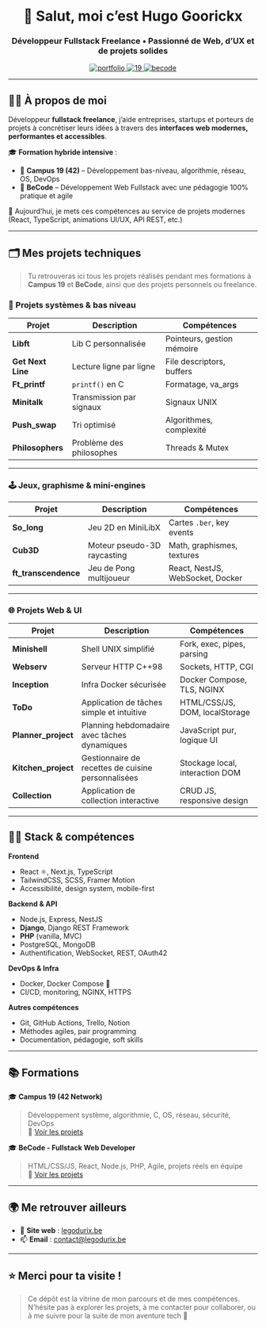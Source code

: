 <h1 align="center">👋 Salut, moi c’est Hugo Goorickx</h1>
<h3 align="center">Développeur Fullstack Freelance • Passionné de Web, d’UX et de projets solides</h3>

<p align="center">
  <a href="https://legodurix.be" target="_blank">
    <img src="https://img.shields.io/badge/Portfolio-legodurix.be-000000?style=for-the-badge&logo=firefox-browser&logoColor=white" alt="portfolio" />
  </a>
  <a href="https://github.com/LeGodurix19/19Projects" target="_blank">
    <img src="https://img.shields.io/badge/Campus 19-42 Network-blue?style=for-the-badge&logo=c&logoColor=white" alt="19" />
  </a>
  <a href="https://github.com/LeGodurix19/BeCode" target="_blank">
    <img src="https://img.shields.io/badge/BeCode-Fullstack-success?style=for-the-badge&logo=javascript&logoColor=white" alt="becode" />
  </a>
</p>

---

## 👨‍💻 À propos de moi

Développeur **fullstack freelance**, j’aide entreprises, startups et porteurs de projets à concrétiser leurs idées à travers des **interfaces web modernes, performantes et accessibles**.

🎓 **Formation hybride intensive** :
- 🧠 **Campus 19 (42)** – Développement bas-niveau, algorithmie, réseau, OS, DevOps
- 🚀 **BeCode** – Développement Web Fullstack avec une pédagogie 100% pratique et agile

🌱 Aujourd’hui, je mets ces compétences au service de projets modernes (React, TypeScript, animations UI/UX, API REST, etc.)

---

## 🗂 Mes projets techniques

> Tu retrouveras ici tous les projets réalisés pendant mes formations à **Campus 19** et **BeCode**, ainsi que des projets personnels ou freelance.

### 🔧 Projets systèmes & bas niveau

| Projet | Description | Compétences |
|--------|-------------|-------------|
| **Libft** | Lib C personnalisée | Pointeurs, gestion mémoire |
| **Get Next Line** | Lecture ligne par ligne | File descriptors, buffers |
| **Ft_printf** | `printf()` en C | Formatage, va_args |
| **Minitalk** | Transmission par signaux | Signaux UNIX |
| **Push_swap** | Tri optimisé | Algorithmes, complexité |
| **Philosophers** | Problème des philosophes | Threads & Mutex |

---

### 🕹 Jeux, graphisme & mini-engines

| Projet | Description | Compétences |
|--------|-------------|-------------|
| **So_long** | Jeu 2D en MiniLibX | Cartes `.ber`, key events |
| **Cub3D** | Moteur pseudo-3D raycasting | Math, graphismes, textures |
| **ft_transcendence** | Jeu de Pong multijoueur | React, NestJS, WebSocket, Docker |

---

### 🌐 Projets Web & UI

| Projet | Description | Compétences |
|--------|-------------|-------------|
| **Minishell** | Shell UNIX simplifié | Fork, exec, pipes, parsing |
| **Webserv** | Serveur HTTP C++98 | Sockets, HTTP, CGI |
| **Inception** | Infra Docker sécurisée | Docker Compose, TLS, NGINX |
| **ToDo** | Application de tâches simple et intuitive | HTML/CSS/JS, DOM, localStorage |
| **Planner_project** | Planning hebdomadaire avec tâches dynamiques | JavaScript pur, logique UI |
| **Kitchen_project** | Gestionnaire de recettes de cuisine personnalisées | Stockage local, interaction DOM |
| **Collection** | Application de collection interactive | CRUD JS, responsive design |

---

## 🧑‍💻 Stack & compétences

**Frontend**
- React ⚛️, Next.js, TypeScript
- TailwindCSS, SCSS, Framer Motion
- Accessibilité, design system, mobile-first

**Backend & API**
- Node.js, Express, NestJS
- **Django**, Django REST Framework
- **PHP** (vanilla, MVC)
- PostgreSQL, MongoDB
- Authentification, WebSocket, REST, OAuth42

**DevOps & Infra**
- Docker, Docker Compose 🐳
- CI/CD, monitoring, NGINX, HTTPS

**Autres compétences**
- Git, GitHub Actions, Trello, Notion
- Méthodes agiles, pair programming
- Documentation, pédagogie, soft skills

---

## 📚 Formations

🎓 **Campus 19 (42 Network)**  
> Développement système, algorithmie, C, OS, réseau, sécurité, DevOps  
🔗 [Voir les projets](https://github.com/LeGodurix19/19Projects)

🎓 **BeCode - Fullstack Web Developer**  
> HTML/CSS/JS, React, Node.js, PHP, Agile, projets réels en équipe  
🔗 [Voir les projets](https://github.com/LeGodurix19/BeCode)

---

## 🌍 Me retrouver ailleurs

- 🔗 **Site web** : [legodurix.be](https://legodurix.be)
- 📫 **Email** : contact@legodurix.be

---

## ⭐️ Merci pour ta visite !

> Ce dépôt est la vitrine de mon parcours et de mes compétences.  
> N’hésite pas à explorer les projets, à me contacter pour collaborer, ou à me suivre pour la suite de mon aventure tech 🚀

